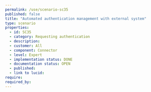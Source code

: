 ```yaml
---
permalink: /use/scenario-sc35
published: false
title: "Automated authentication management with external system"
type: scenario
properties:
  - id: SC35
  - category: Requesting authentication
  - description: 
  - customer: All
  - component: Connector
  - level: Expert
  - implementation status: DONE
  - documentation status: OPEN
  - published: 
  - link to lucid: 
require:
required_by:
---
```



